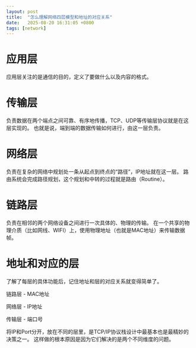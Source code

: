 ```yaml
---
layout: post
title:  "怎么理解网络四层模型和地址的对应关系"
date:   2025-08-20 16:31:05 +0800
tags: [network]
---
```


# 应用层
应用层关注的是通信的目的，定义了要做什么以及内容的格式。

# 传输层
负责数据在两个端点之间可靠、有序地传播，TCP、UDP等传输层协议就是在这层实现的。
也就是说，端到端的数据传输如何进行，由这一层负责。

# 网络层
负责在复杂的网络中规划处一条从起点到终点的“路径”，IP地址就在这一层。
路由系统会完成路径规划，这个规划和中转的过程就是路由（Routine）。

# 链路层
负责在相邻的两个网络设备之间进行一次具体的、物理的传输。
在一个共享的物理介质（比如网线、WIFI）上，使用物理地址（也就是MAC地址）来传输数据帧。

# 地址和对应的层
了解了每层的具体功能后，记住地址和层的对应关系就变得简单了。

链路层 - MAC地址

网络层 - IP地址

传输层 - 端口号

将IP和Port分开，放在不同的层里，是TCP/IP协议栈设计中最基本也是最精妙的决策之一。
这样做的根本原因是因为它们解决的是两个不同维度的问题。